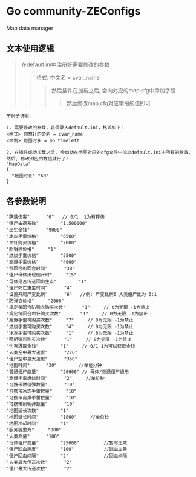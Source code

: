 # Go community-ZEConfigs
Map data manager
## 文本使用逻辑

>在default.ini中注册好需要修改的参数
>>格式: 中文名 = cvar_name
>>>然后插件在加载之后, 会向对应的map.cfg中添加字段
>>>>然后修改map.cfg对应字段的值即可

```
举例子说明:

1. 需要修改的参数，必须录入default.ini，格式如下:
<格式> 你想好的命名 = cvar_name
<举例> 地图时长 = mp_timeleft

2. 在插件成功加载之后, 会自动在地图对应的cfg文件中加上default.ini中所有的参数,
然后, 修改对应的数值就行了!
"MapData"
{
  "地图时长" "60"
}
```
## 各参数说明

	"跌落伤害"		"0"   // 0/1  1为有摔伤
    "僵尸击退系数"		"1.500000" 
	"出生金钱"		"9000"
    "冰冻手雷价格"		"6500"
	"血针购买价格"		"2000"
	"照明弹价格"		"1" 
	"燃烧手雷价格"		"5500"
	"高爆手雷价格"		"4000"
	"每回合的回合时间"		"30"
	"僵尸母体出现倒计时"		"15"
	"母体是否传送回出生点"		"1"
	"僵尸死亡重生时间"		"4"
	"设置开局尸变比例"		"6"   //例: 尸变比例6 人类僵尸比为 6:1
	"防弹衣价格"		"2000"
	"规定每回合防弹衣购买次数"		"1"     // 0为无限 -1为禁止
	"规定每回合血针购买次数"		"1"     // 0为无限 -1为禁止
	"高爆手雷可购买次数"		"7"     // 0为无限 -1为禁止
	"燃烧手雷可购买次数"		"4"     // 0为无限 -1为禁止
	"冰冻手雷可购买次数"		"1"     // 0为无限 -1为禁止
	"照明弹可购买次数"		"1"     // 0为无限 -1为禁止
	"伤害汲取金钱"		"1"     // 0/1 1为可以获取金钱
	"人类空中最大速度"		"270"
	"僵尸空中最大速度"		"350"
	"地图时间"		"30"        //单位分钟
	"普通僵尸血量"		"20000" // 母体/普通僵尸通用
	"高爆手雷燃烧时间"		"2"     //单位秒
	"可携带燃烧弹数量"		"10"
    "可携带冰冻手雷数量"		"10"
	"可携带高爆手雷数量"		"10"
	"可携带照明弹数量"		"10"
	"地图延长次数"		"1"
	"地图延长时间"		"1800"     //单位秒
	"地图冷却时间"		"1"
	"服务器重力"		"800"
	"人类血量"		"100"
	"母体僵尸血量"		"25000"         //暂时无效
	"僵尸回血速度"		"100"           //回血血量
	"僵尸回血间隔"		"2"             //回血间隔
	"人类最大传送次数"		"2"
	"僵尸最大传送次数"		"2"
